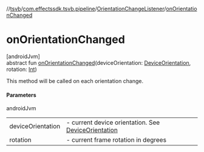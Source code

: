 //[tsvb](../../../index.md)/[com.effectssdk.tsvb.pipeline](../index.md)/[OrientationChangeListener](index.md)/[onOrientationChanged](on-orientation-changed.md)

# onOrientationChanged

[androidJvm]\
abstract fun [onOrientationChanged](on-orientation-changed.md)(deviceOrientation: [DeviceOrientation](../-device-orientation/index.md), rotation: [Int](https://kotlinlang.org/api/latest/jvm/stdlib/kotlin-stdlib/kotlin/-int/index.html))

This method will be called on each orientation change.

#### Parameters

androidJvm

| | |
|---|---|
| deviceOrientation | -     current device orientation. See [DeviceOrientation](../-device-orientation/index.md) |
| rotation | -     current frame rotation in degrees |

